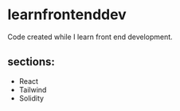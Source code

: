 # learnfrontenddev

Code created while I learn front end development.

## sections:

- React
- Tailwind
- Solidity

